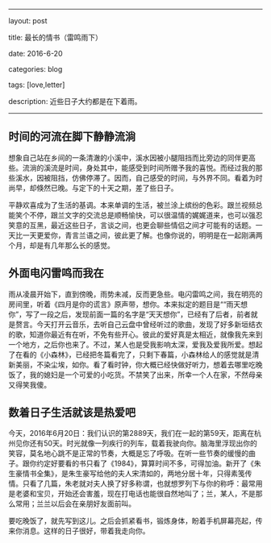 ﻿---

layout: post 

title: 最长的情书（雷鸣雨下）

date: 2016-6-20

categories: blog
 
tags: [love,letter]

description: 近些日子大约都是在下着雨。

---
## 时间的河流在脚下静静流淌

想象自己站在乡间的一条清澈的小溪中，溪水因被小腿阻挡而比旁边的同伴更高些。流淌的溪流是时间，身处其中，能感受到时间所赠予我的喜悦。而经过我的那些溪水，因被阻挡，仿佛停滞了。因而，自己感受的时间，与外界不同。看着为时尚早，却倏然已晚。与定下的十天之期，差了些日子。

平静欢喜成为了生活的基调。本来单调的生活，被兰涂上缤纷的色彩。跟兰视频总能笑个不停，跟兰文字的交流总是顺畅愉快，可以很温情的娓娓道来，也可以强忍笑意的互黑，最近这些日子，言谈之间，也更会聊些情侣之间才可能有的话题。一天比一天更爱你，青言兰语之间，彼此更了解。也像你说的，明明是在一起刚满两个月，却是有几年那么长的感觉。

## 外面电闪雷鸣而我在

雨从凌晨开始下，直到傍晚，雨势未减，反而更急些。电闪雷鸣之间，我在明亮的房间里，听着《四月是你的谎言》原声带，想你。本来拟定的题目是““雨天想你”，写了一段之后，发现前面一篇的名字是“天天想你”，已经有了后者，前者就是赘言。今天打开云音乐，去听自己云盘中曾经听过的歌曲，发现了好多新垣结衣的歌，知道你最近有在听，不免有些开心。彼此的爱好真是太相近，就像我先来到一个地方，之后你也来了。不过，某人也是受我影响太深，爱我及爱我所爱。想起了在看的《小森林》，已经把冬篇看完了，只剩下春篇，小森林给人的感觉就是清新美丽，不染尘埃，如你。看了看时钟，你大概已经快做好听力，想着去哪里吃晚饭了，我的媳妇是一个可爱的小吃货。不禁笑了出来，所幸一个人在家，不然母亲又得笑我傻。

## 数着日子生活就该是热爱吧

今天，2016年6月20日：我们认识的第2889天，我们在一起的第59天，距离在杭州见你还有50天。时光就像一列疾行的列车，载着我驶向你。脑海里浮现出你的笑容，莫名地心跳不是正常的节奏，大概是忘了呼吸。在听一些节奏的缓慢的曲子。跟你约定好要看的书只看了《1984》，算算时间不多，可得加油。新开了《朱生豪情书全集》，是朱生豪写给他的夫人宋清如的，两地分居十年，只得素笺传情。只看了几篇，朱老就对夫人换了好多称谓，也就想罗列下与你的称呼：最常用是老婆和宝贝，开始还会害羞，现在打电话也能很自然地叫了；兰，某人，不是那么常用；兰兰以后会在亲朋好友面前叫。

要吃晚饭了，就先写到这儿。之后会抓紧看书，锻炼身体，盼着手机屏幕亮起，传来你消息。这样的日子很好，带着我走向你。